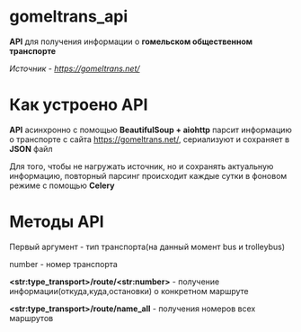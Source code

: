 # gomeltrans_api
**API** для получения информации о **гомельском общественном транспорте**

*Источник - https://gomeltrans.net/*

# Как устроено API

**API** асинхронно c помощью **BeautifulSoup + aiohttp** парсит информацию о транспорте с сайта https://gomeltrans.net/, сериализуют и сохраняет в **JSON** файл

Для того, чтобы не нагружать источник, но и сохранять актуальную информацию, повторный парсинг происходит каждые сутки в фоновом режиме с помощью **Celery**

# Методы API

Первый аргумент - тип транспорта(на данный момент bus и trolleybus)

number - номер транспорта

**\<str:type_transport\>/route/\<str:number\>** - получение информации(откуда,куда,остановки) о конкретном маршруте

**\<str:type_transport\>/route/name_all** - получения номеров всех маршрутов 



